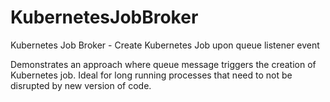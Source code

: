 # KubernetesJobBroker
Kubernetes Job Broker - Create Kubernetes Job upon queue listener event

Demonstrates an approach where queue message triggers the creation of Kubernetes job.  Ideal for long running processes that need to not be disrupted by new version of code.
